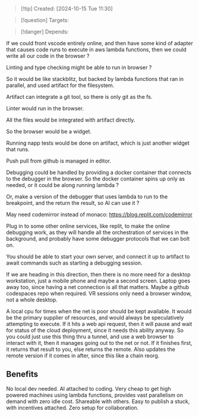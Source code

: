 
>[!tip] Created: [2024-10-15 Tue 11:30]

>[!question] Targets: 

>[!danger] Depends: 

If we could front vscode entirely online, and then have some kind of adapter that causes code runs to execute in aws lambda functions, then we could write all our code in the browser ?

Linting and type checking might be able to run in browser ?

So it would be like stackblitz, but backed by lambda functions that ran in parallel, and used artifact for the filesystem.

Artifact can integrate a git tool, so there is only git as the fs.

Linter would run in the browser.

All the files would be integrated with artifact directly.

So the browser would be a widget.

Running napp tests would be done on artifact, which is just another widget that runs.

Push pull from github is managed in editor.

Debugging could be handled by providing a docker container that connects to the debugger in the browser.  So the docker container spins up only as needed, or it could be along running lambda ?

Or, make a version of the debugger that uses lambda to run to the breakpoint, and the return the result, so AI can use it ?

May need codemirror instead of monaco: https://blog.replit.com/codemirror 

Plug in to some other online services, like replit, to make the online debugging work, as they will handle all the orchestration of services in the background, and probably have some debugger protocols that we can bolt on.

You should be able to start your own server, and connect it up to artifact to await commands such as starting a debugging session.

If we are heading in this direction, then there is no more need for a desktop workstation, just a mobile phone and maybe a second screen.  Laptop goes away too, since having a net connection is all that matters.  Maybe a github codespaces repo when required.  VR sessions only need a browser window, not a whole desktop.

A local cpu for times when the net is poor should be kept available.  It would be the primary supplier of resources, and would always be speculatively attempting to execute.  If it hits a web api request, then it will pause and wait for status of the cloud deployment, since it needs this ability anyway.  So you could just use this thing thru a tunnel, and use a web browser to interact with it, then it manages going out to the net or not.  If it finishes first, it returns that result to you, else returns the remote.  Also updates the remote version if it comes in after, since this like a chain reorg.
## Benefits
No local dev needed.
AI attached to coding.
Very cheap to get high powered machines using lambda functions, provides vast parallelism on demand with zero idle cost.
Shareable with others.
Easy to publish a stuck, with incentives attached.
Zero setup for collaboration.